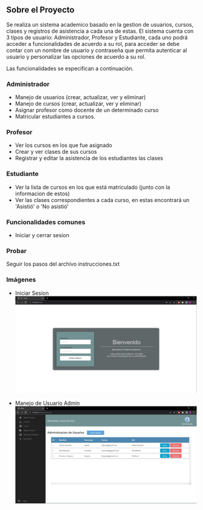 ## Sobre el Proyecto

Se realiza un sistema academico basado en la gestion de usuarios, cursos, clases y registros de asistencia a cada una de estas. El sistema cuenta con 3 tipos de usuario: Administrador, Profesor y Estudiante, cada uno podrá acceder a funcionalidades de acuerdo a su rol, para acceder se debe contar con un nombre de usuario y contraseña que permita autenticar al usuario y personalizar las opciones de acuerdo a su rol.

Las funcionalidades se especifican a continuación.

### Administrador

- Manejo de usuarios (crear, actualizar, ver y eliminar)
- Manejo de cursos (crear, actualizar, ver y eliminar)
- Asignar profesor como docente de un determinado curso
- Matricular estudiantes a cursos.

### Profesor
- Ver los cursos en los que fue asignado
- Crear y ver clases de sus cursos
- Registrar y editar la asistencia de los estudiantes las clases 

### Estudiante
- Ver la lista de cursos en los que está matriculado (junto con la informacion de estos)
- Ver las clases correspondientes a cada curso, en estas encontrará un 'Asistió' o 'No asistió'

### Funcionalidades comunes
- Iniciar y cerrar sesion

### Probar
Seguir los pasos del archivo instrucciones.txt

### Imágenes
- Iniciar Sesion
![](docs/Login.JPG)

- Manejo de Usuario Admin
![](docs/Admin-Users.JPG)
